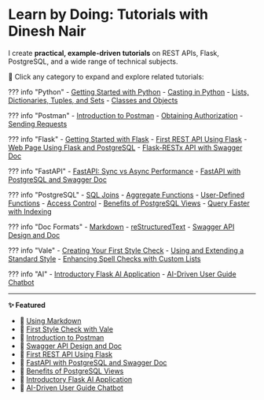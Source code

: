 # Learn by Doing: Tutorials with Dinesh Nair

I create **practical, example-driven tutorials** on REST APIs, Flask, PostgreSQL, and a wide range of technical subjects.

🚀 Click any category to expand and explore related tutorials:


??? info "Python"
    - [Getting Started with Python](doc1/Getting_Started_with_Python.md)
    - [Casting in Python](doc2/Casting_in_Python.md)
    - [Lists, Dictionaries, Tuples, and Sets](doc3/Python_Data_Structures.md)
    - [Classes and Objects](doc4/Classes_and_Objects.md)

??? info "Postman"
    - [Introduction to Postman](doc5/Postman_Intro.md)
    - [Obtaining Authorization](doc6/Postman_Obtain_Auth.md)
    - [Sending Requests](doc7/Sending_Requests.md)

??? info "Flask"
    - [Getting Started with Flask](doc8/Flask_Intro.md)
    - [First REST API Using Flask](doc9/First_REST_API_Flask.md)
    - [Web Page Using Flask and PostgreSQL](doc10/Webpage_Flask_Postgres.md)
    - [Flask-RESTx API with Swagger Doc](doc11/Flask_Restx_Swagger.md)

??? info "FastAPI"
    - [FastAPI: Sync vs Async Performance](doc12/FastAPI_Performance.md)
    - [FastAPI with PostgreSQL and Swagger Doc](doc13/FastAPI_Postgres_Swagger.md)
 
??? info "PostgreSQL"
    - [SQL Joins](doc14/Joins_Explained.md)
    - [Aggregate Functions](doc15/Aggregate_Functions.md)
    - [User-Defined Functions](doc16/UDF_Functions.md)
    - [Access Control](doc17/Access_Control.md)
    - [Benefits of PostgreSQL Views](doc18/Postgres_Views.md)
    - [Query Faster with Indexing](doc19/Table_Indexing.md)

??? info "Doc Formats"
    - [Markdown](doc20/Using_Markdown.md)
    - [reStructuredText](doc21/Using_reStructuredText.md)
    - [Swagger API Design and Doc](doc25/Swagger_Generated_Doc.md)

??? info "Vale"
    - [Creating Your First Style Check](doc22/Vale_First_Check.md)
    - [Using and Extending a Standard Style](doc23/Vale_Predefined_Style.md)
    - [Enhancing Spell Checks with Custom Lists](doc24/Vale_Spell_Check.md)

??? info "AI"
    - [Introductory Flask AI Application](doc26/Flask_Connect_GeminiAI.md)
    - [AI-Driven User Guide Chatbot](doc27/Gemini_GuideBot.md)

---

**✨ Featured**

- 📌 [Using Markdown](doc20/Using_Markdown.md)  
- 📌 [First Style Check with Vale](doc22/Vale_First_Check.md)  
- 📌 [Introduction to Postman](doc5/Postman_Intro.md)
- 📌 [Swagger API Design and Doc](doc25/Swagger_Generated_Doc.md)
- 📌 [First REST API Using Flask](doc9/First_REST_API_Flask.md)  
- 📌 [FastAPI with PostgreSQL and Swagger Doc](doc13/FastAPI_Postgres_Swagger.md)  
- 📌 [Benefits of PostgreSQL Views](doc18/Postgres_Views.md)  
- 📌 [Introductory Flask AI Application](doc26/Flask_Connect_GeminiAI.md)
- 📌 [AI-Driven User Guide Chatbot](doc27/Gemini_GuideBot.md)
